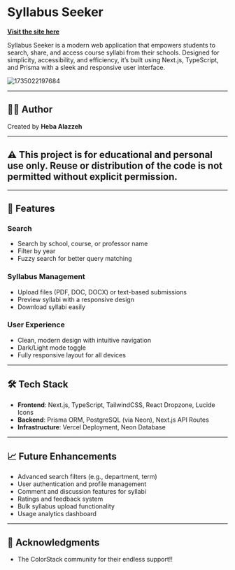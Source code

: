 # Syllabus Seeker

[**Visit the site here**](https://syllabus-seeker.vercel.app/)

Syllabus Seeker is a modern web application that empowers students to search, share, and access course syllabi from their schools. Designed for simplicity, accessibility, and efficiency, it’s built using Next.js, TypeScript, and Prisma with a sleek and responsive user interface.

![1735022197684](https://github.com/user-attachments/assets/e7c0e7c6-9543-4e7d-a01a-69fcbba2286c)

---

## 👩‍💻 Author

Created by **Heba Alazzeh**

---

## ⚠️ This project is for educational and personal use only. Reuse or distribution of the code is not permitted without explicit permission.

---

## 🌟 Features

### **Search**
- Search by school, course, or professor name
- Filter by year
- Fuzzy search for better query matching

### **Syllabus Management**
- Upload files (PDF, DOC, DOCX) or text-based submissions
- Preview syllabi with a responsive design
- Download syllabi easily

### **User Experience**
- Clean, modern design with intuitive navigation
- Dark/Light mode toggle
- Fully responsive layout for all devices

---

## 🛠 Tech Stack

- **Frontend**: Next.js, TypeScript, TailwindCSS, React Dropzone, Lucide Icons
- **Backend**: Prisma ORM, PostgreSQL (via Neon), Next.js API Routes
- **Infrastructure**: Vercel Deployment, Neon Database

---

## 📈 Future Enhancements

- Advanced search filters (e.g., department, term)
- User authentication and profile management
- Comment and discussion features for syllabi
- Ratings and feedback system
- Bulk syllabus upload functionality
- Usage analytics dashboard

---

## 🙏 Acknowledgments

- The ColorStack community for their endless support!!

